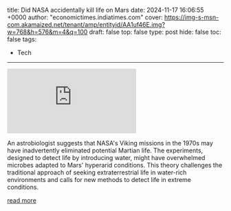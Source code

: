 title: Did NASA accidentally kill life on Mars
date: 2024-11-17 16:06:55 +0000
author: "economictimes.indiatimes.com"
cover: https://img-s-msn-com.akamaized.net/tenant/amp/entityid/AA1uf46E.img?w=768&h=576&m=4&q=100
draft: false
top: false
type: post
hide: false
toc: false
tags:
  - Tech
---

![](https://img-s-msn-com.akamaized.net/tenant/amp/entityid/AA1uf46E.img?w=768&h=576&m=4&q=100)

An astrobiologist suggests that NASA's Viking missions in the 1970s may have inadvertently eliminated potential Martian life. The experiments, designed to detect life by introducing water, might have overwhelmed microbes adapted to Mars' hyperarid conditions. This theory challenges the traditional approach of seeking extraterrestrial life in water-rich environments and calls for new methods to detect life in extreme conditions.

[read more](https://economictimes.indiatimes.com/news/science/did-nasas-experiment-accidentally-kill-life-on-mars/articleshow/115389799.cms)
